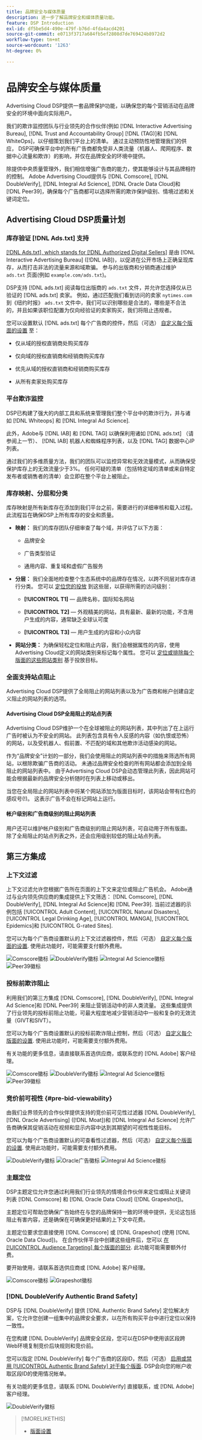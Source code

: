 ```yaml
---
title: 品牌安全与媒体质量
description: 进一步了解品牌安全和媒体质量功能。
feature: DSP Introduction
exl-id: df5be5d4-490e-479f-b76d-4fda4acd4201
source-git-commit: e0713f3717a684fb5ef2808d7de769424b8972d2
workflow-type: tm+mt
source-wordcount: '1263'
ht-degree: 0%

---
```


# 品牌安全与媒体质量

<!-- Check on logo sizes in staging environment -- I made them all 100 pixels high except for DoubleVerify, which is 150 (harder to see at 100), but some instances look larger in VS Code. -->

Advertising Cloud DSP提供一套品牌保护功能，以确保您的每个营销活动在品牌安全的环境中面向实际用户。

我们的欺诈监控团队与行业领先的合作伙伴(例如 [!DNL Interactive Advertising Bureau], [!DNL Trust and Accountability Group] [!DNL (TAG)]和 [!DNL WhiteOps]，以仔细策划我们平台上的清单。 通过主动预防性地管理我们的供应， DSP可确保平台中的所有广告商都免受非人类流量（机器人、爬网程序、数据中心流量和欺诈）的影响，并仅在品牌安全的环境中提供。

除提供中央质量管理外，我们相信增强广告商的能力，使其能够设计与其品牌相符的控制。 Adobe Advertising Cloud提供与 [!DNL Comscore], [!DNL DoubleVerify], [!DNL Integral Ad Science], [!DNL Oracle Data Cloud]和 [!DNL Peer39]，确保每个广告商都可以选择所需的欺诈保护级别、情境过滤和关键词定位。

## Advertising Cloud DSP质量计划

### 库存验证 [!DNL Ads.txt] 支持

[[!DNL Ads.txt], which stands for [!DNL Authorized Digital Sellers]](https://iabtechlab.com/ads-txt) 是由 [!DNL Interactive Advertising Bureau] ([!DNL IAB])，以促进在公开市场上正确呈现库存，从而打击非法的流量来源和域欺骗。 参与的出版商和分销商通过维护 `ads.txt` 页面(例如 `example.com/ads.txt`)。

DSP支持 [!DNL ads.txt] 阅读每位出版商的 `ads.txt` 文件，并允许您选择仅从已验证的 [!DNL ads.txt] 卖家。 例如，通过匹配我们看到访问的卖家 `nytimes.com` 到《纽约时报》 `ads.txt` 文件中，我们可以识别哪些是合法的，哪些是不合法的，并且如果该职位配置为仅向经验证的卖家购买，我们将阻止违规者。 <!-- can we actually mention NY Times? -->

您可以设置默认 [!DNL ads.txt] 每个广告商的控件<!-- [default ads.txt controls for each advertiser](/help/dsp/admin/advertiser-settings.md) -->，然后（可选） [自定义每个版面的设置](/help/dsp/campaign-management/placements/placement-settings.md) 至：

* 仅从域的授权直销商处购买库存

* 仅向域的授权直销商和经销商购买库存

* 优先从域的授权直销商和经销商购买库存

* 从所有卖家处购买库存

### 平台欺诈监控

DSP已构建了强大的内部工具和系统来管理我们整个平台中的欺诈行为，并与诸如 [!DNL Whiteops] 和 [!DNL Integral Ad Science].

此外，Adobe与 [!DNL IAB] 和 [!DNL TAG] 以确保利用诸如 [!DNL ads.txt] （请参阅上一节）、 [!DNL IAB] 机器人和蜘蛛程序列表，以及 [!DNL TAG] 数据中心IP列表。

通过我们的多维质量方法，我们的团队可以监控异常和无效流量模式，从而确保受保护库存上的无效流量少于3%。 任何可疑的清单（包括特定域的清单或来自特定发布者或销售者的清单）会立即在整个平台上被阻止。

### 库存映射、分层和分类

库存映射是所有新库存在添加到我们平台之前，需要进行的详细审核和载入过程。 此流程旨在确保DSP上所有库存的安全和质量。

* **映射：** 我们的库存团队仔细审查了每个域，并评估了以下方面：

   * 品牌安全

   * 广告类型验证

   * 通用内容、重复域和虚假广告服务

* **分层：** 我们全面地检查整个生态系统中的品牌存在情况，以跨不同层对库存进行分类。 您可以 [定位您的投放](/help/dsp/campaign-management/placements/placement-settings.md) 到这些层，以获得所需的访问级别：

   * **[!UICONTROL T1]**  — 品牌名称，国际知名网站

   * **[!UICONTROL T2]**  — 外观精美的网站，具有最新、最新的功能，不含用户生成的内容，通常缺乏全球认可度

   * **[!UICONTROL T3]**  — 用户生成的内容和小众内容

* **网站分类：** 为确保轻松定位和阻止内容，我们会根据属性的内容，使用Advertising Cloud定义的网站类别来标记每个属性。 您可以 [定位或排除每个版面的这些网站类别](/help/dsp/campaign-management/placements/placement-settings.md) 基于投放目标。

### 全面支持站点阻止

Advertising Cloud DSP提供了全局阻止的网站列表以及为广告商和帐户创建自定义阻止的网站列表的选项。

#### Advertising Cloud DSP全局阻止的站点列表

Advertising Cloud DSP维护一个在全球被阻止的网站列表，其中列出了在上运行广告时被认为不安全的网站。 此列表包含具有令人反感的内容（如仇恨或恐怖）的网站，以及受机器人、假前置、不匹配的域和其他欺诈活动感染的网站。

作为“品牌安全”计划的一部分，我们会使用阻止的网站列表中的措施来筛选所有网站，以根除欺骗广告商的活动。 未通过品牌安全检查的所有网站都会添加到全局阻止的网站列表中。 由于Advertising Cloud DSP会动态管理此列表，因此网站可能会根据最新的品牌安全分析随时在列表上移动或移出。

当您在全局阻止的网站列表中将某个网站添加为版面目标时，该网站会带有红色的感叹号(!)。 这表示广告不会在标记网站上运行。

#### 帐户级别和广告商级别的阻止网站列表

用户还可以维护帐户级别和广告商级别的阻止网站列表<!-- [account-level and advertiser-level blocked sites lists](/help/dsp/admin/blocked-sites-list-edit.md) -->，可自动用于所有版面。 除了全局阻止的站点列表之外，还会应用级别较低的阻止站点列表。

## 第三方集成

### 上下文过滤

上下文过滤允许您根据广告所在页面的上下文来定位或阻止广告机会。 Adobe通过与业内领先供应商的集成提供上下文筛选： [!DNL Comscore], [!DNL DoubleVerify], [!DNL Integral Ad Science]和 [!DNL Peer39]. 当前过滤器的示例包括 [!UICONTROL Adult Content], [!UICONTROL Natural Disasters], [!UICONTROL Legal Drinking Age], [!UICONTROL MANGA], [!UICONTROL Epidemics]和 [!UICONTROL G-rated Sites].

您可以为每个广告商设置默认的上下文过滤器控件<!-- [default contextual filter controls for each advertiser](/help/dsp/admin/advertiser-settings.md) -->，然后（可选） [自定义每个版面的设置](/help/dsp/campaign-management/placements/placement-settings.md). 使用此功能时，可能需要支付额外费用。

![Comscore徽标](/help/dsp/assets/comscore-logo.png) ![DoubleVerify徽标](/help/dsp/assets/doubleverify-logo.png) ![Integral Ad Science徽标](/help/dsp/assets/ias-logo.png) ![Peer39徽标](/help/dsp/assets/peer39-logo.png)

### 投标前欺诈阻止

利用我们的第三方集成 [!DNL Comscore], [!DNL DoubleVerify], [!DNL Integral Ad Science]和 [!DNL Peer39] 来阻止营销活动中的非人类流量。 这些集成提供了行业领先的投标前阻止功能，可最大程度地减少营销活动中一般和复杂的无效流量（GIVT和SIVT）。

您可以为每个广告商设置默认的投标前欺诈阻止控制<!-- [default pre-bid fraud blocking controls for each advertiser](/help/dsp/admin/advertiser-settings.md) -->，然后（可选） [自定义每个版面的设置](/help/dsp/campaign-management/placements/placement-settings.md). 使用此功能时，可能需要支付额外费用。

有关功能的更多信息，请直接联系首选供应商，或联系您的 [!DNL Adobe] 客户经理。

![Comscore徽标](/help/dsp/assets/comscore-logo.png) ![DoubleVerify徽标](/help/dsp/assets/doubleverify-logo.png) ![Integral Ad Science徽标](/help/dsp/assets/ias-logo.png) ![Peer39徽标](/help/dsp/assets/peer39-logo.png)

### 竞价前可视性 {#pre-bid-viewability}

由我们业界领先的合作伙伴提供支持的竞价前可见性过滤器 [!DNL DoubleVerify], [!DNL Oracle Advertising] ([!DNL Moat])和 [!DNL Integral Ad Science] 允许广告商确保其促销活动在视频和显示内容中达到其期望的可视性性能目标。

您可以为每个广告商设置默认的可查看性过滤器<!-- [default pre-viewability filters for each advertiser](/help/dsp/admin/advertiser-settings.md) -->，然后（可选） [自定义每个版面的设置](/help/dsp/campaign-management/placements/placement-settings.md). 使用此功能时，可能需要支付额外费用。

![DoubleVerify徽标](/help/dsp/assets/doubleverify-logo.png) ![Oracle广告徽标](/help/dsp/assets/oracle-advertising-logo.png) ![Integral Ad Science徽标](/help/dsp/assets/ias-logo.png)

### 主题定位

DSP主题定位允许您通过利用我们行业领先的情境合作伙伴来定位或阻止关键词列表 [!DNL Comscore] 和 [!DNL Oracle Data Cloud] ([!DNL Grapeshot])。

主题定位可帮助您确保广告始终在与您的品牌保持一致的环境中提供，无论这包括阻止有害内容，还是确保在可确保更好结果的上下文中花费。

主题定位要求您直接使用 [!DNL Comscore] 或 [!DNL Grapeshot] (使用 [!DNL Oracle Data Cloud])。 在合作伙伴平台中创建这些组件后，您可以 [在[!UICONTROL  Audience Targeting] 每个版面的部分](/help/dsp/campaign-management/placements/placement-settings.md). 此功能可能需要额外付费。

要开始使用，请联系首选供应商或 [!DNL Adobe] 客户经理。

![Comscore徽标](/help/dsp/assets/comscore-logo.png) ![Grapeshot徽标](/help/dsp/assets/oracle-grapeshot-logo.png)

### [!DNL DoubleVerify Authentic Brand Safety]

DSP与 [!DNL DoubleVerify] 提供 [!DNL Authentic Brand Safety] 定位解决方案，它允许您创建一组集中的品牌安全要求，以在所有购买平台中进行定位以保持一致性。

在您构建 [!DNL DoubleVerify] 品牌安全区段，您可以在DSP中使用该区段跨Web环境复制竞价后块规则和竞价前。

您可以指定 [!DNL DoubleVerify] 每个广告商的区段ID<!-- [specify a DoubleVerify segment ID for each advertiser](/help/dsp/admin/advertiser-settings.md) -->，然后（可选） [启用或禁用 [!UICONTROL Authentic Brand Safety] 对于每个版面](/help/dsp/campaign-management/placements/placement-settings.md). DSP会向您的帐户收取区段ID的使用情况帐单。

有关功能的更多信息，请联系 [!DNL DoubleVerify] 直接联系，或 [!DNL Adobe] 客户经理。

![DoubleVerify徽标](/help/dsp/assets/doubleverify-logo.png)

>[!MORELIKETHIS]
>
>* [版面设置](/help/dsp/campaign-management/placements/placement-settings.md)

<!-- >* [Advertiser Account Settings](/help/dsp/admin/advertiser-settings.md) -->
